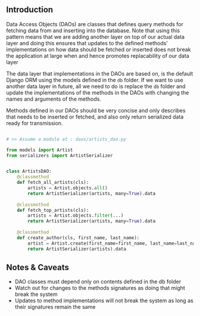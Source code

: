 ## Introduction

Data Access Objects (DAOs) are classes that defines query methods for fetching data from and inserting into the database. Note that using this pattern means that we are adding another layer on top of our actual data layer and doing this ensures that updates to the defined methods' implementations on how data should be fetched or inserted does not break the application at large when and hence promotes replacability of our data layer

The data layer that implementations in the DAOs are based on, is the default Django ORM using the models defined in the `db` folder. If we want to use another data layer in future, all we need to do is replace the `db` folder and update the implementations of the methods in the DAOs with changing the names and arguments of the methods.

Methods defined in our DAOs should be very concise and only describes that needs to be inserted or fetched, and also only return serialized data ready for transmission.

```python

# >> Assume a module at : daos/artists_dao.py

from models import Artist
from serializers import ArtistSerializer


class ArtistsDAO:
    @classmethod
    def fetch_all_artists(cls):
        artists = Artist.objects.all()
        return ArtistSerializer(artists, many=True).data
    
    @classmethod
    def fetch_top_artists(cls):
        artists = Artist.objects.filter(...)
        return ArtistSerializer(artists, many=True).data
    
    @classmethod
    def create_author(cls, first_name, last_name):
        artist = Artist.create(first_name=first_name, last_name=last_name)
        return ArtistSerializer(artists).data

```

## Notes & Caveats

- DAO classes must depend only on contents defined in the db folder
- Watch out for changes to the methods signatures as doing that might break the system
- Updates to method implementations will not break the system as long as their signatures remain the same

